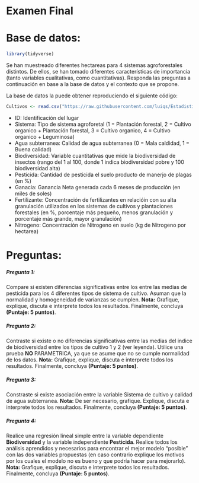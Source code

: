 Examen Final
================

# Base de datos:

``` r
library(tidyverse)
```

Se han muestreado diferentes hectareas para 4 sistemas agroforestales
distintos. De ellos, se han tomado diferentes características de
importancia (tanto variables cualitativas, como cuantitativas). Responda
las preguntas a continuación en base a la base de datos y el contexto
que se propone.

La base de datos la puede obtener reproduciendo el siguiente código:

``` r
Cultivos <- read.csv("https://raw.githubusercontent.com/luiqs/Estadistica-Aplicada/main/PDB/Cultivos.csv")
```

-   ID: Identificación del lugar
-   Sistema: Tipo de sistema agroforetal (1 = Plantación forestal, 2 =
    Cultivo organico + Plantación forestal, 3 = Cultivo organico, 4 =
    Cultivo organico + Leguminosa)
-   Agua subterranea: Calidad de agua subterranea (0 = Mala caldidad, 1
    = Buena calidad)
-   Biodiversidad: Variable cuantitativas que mide la biodiversidad de
    insectos (rango del 1 al 100, donde 1 indica biodiversidad pobre y
    100 biodiversidad alta)
-   Pesticida: Cantidad de pesticida el suelo producto de manerjo de
    plagas (en %)
-   Ganacia: Ganancia Neta generada cada 6 meses de producción (en miles
    de soles)
-   Fertilizante: Concentración de fertilizantes en relacióin con su
    alta granulación utilizados en los sistemas de cultivos y
    plantaciones forestales (en %, porcentaje más pequeño, menos
    granulación y porcentaje más grande, mayor granulación)
-   Nitrogeno: Concentración de Nitrogeno en suelo (kg de Nitrogeno por
    hectarea)

# Preguntas:

##### Pregunta 1:

Compare si existen diferencias significativas entre los entre las medias
de pesticida para los 4 diferentes tipos de sistema de cultivo. Asuman
que la normalidad y homogeneidad de varianzas se cumplen. **Nota:**
Grafique, explique, discuta e interprete todos los resultados.
Finalmente, concluya **(Puntaje: 5 puntos)**.

##### Pregunta 2:

Contraste si existe o no diferencias significativas entre las medias del
indice de biodiversidad entre los tipos de cultivo 1 y 2 (ver leyenda).
Utilice una prueba **NO** PARAMETRICA, ya que se asume que no se cumple
normalidad de los datos. **Nota:** Grafique, explique, discuta e
interprete todos los resultados. Finalmente, concluya **(Puntaje: 5
puntos)**.

##### Pregunta 3:

Constraste si existe asociación entre la variable Sistema de cultivo y
calidad de agua subterranea. **Nota:** De ser necesario, grafique.
Explique, discuta e interprete todos los resultados. Finalmente,
concluya **(Puntaje: 5 puntos)**.

##### Pregunta 4:

Realice una regresión lineal simple entre la variable dependiente
**Biodiversidad** y la variable independiente **Pesticida**. Realice
todos los análisis aprendidos y necesarios para encontrar el mejor
modelo “posible” con las dos variables propuestas (en caso contrario
explique los motivos por los cuales el modelo no es bueno y que podría
hacer para mejorarlo). **Nota:** Grafique, explique, discuta e
interprete todos los resultados. Finalmente, concluya **(Puntaje: 5
puntos)**.

